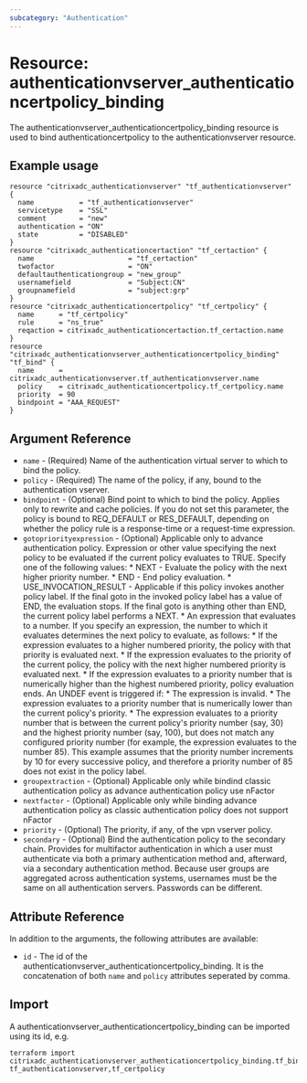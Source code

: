 ```yaml
---
subcategory: "Authentication"
---
```


# Resource: authenticationvserver_authenticationcertpolicy_binding

The authenticationvserver_authenticationcertpolicy_binding resource is used to bind authenticationcertpolicy to the authenticationvserver resource.


## Example usage

```hcl
resource "citrixadc_authenticationvserver" "tf_authenticationvserver" {
  name           = "tf_authenticationvserver"
  servicetype    = "SSL"
  comment        = "new"
  authentication = "ON"
  state          = "DISABLED"
}
resource "citrixadc_authenticationcertaction" "tf_certaction" {
  name                       = "tf_certaction"
  twofactor                  = "ON"
  defaultauthenticationgroup = "new_group"
  usernamefield              = "Subject:CN"
  groupnamefield             = "subject:grp"
}
resource "citrixadc_authenticationcertpolicy" "tf_certpolicy" {
  name      = "tf_certpolicy"
  rule      = "ns_true"
  reqaction = citrixadc_authenticationcertaction.tf_certaction.name
}
resource "citrixadc_authenticationvserver_authenticationcertpolicy_binding" "tf_bind" {
  name      = citrixadc_authenticationvserver.tf_authenticationvserver.name
  policy    = citrixadc_authenticationcertpolicy.tf_certpolicy.name
  priority  = 90
  bindpoint = "AAA_REQUEST"
}
```


## Argument Reference

* `name` - (Required) Name of the authentication virtual server to which to bind the policy.
* `policy` - (Required) The name of the policy, if any, bound to the authentication vserver.
* `bindpoint` - (Optional) Bind point to which to bind the policy. Applies only to rewrite and cache policies. If you do not set this parameter, the policy is bound to REQ_DEFAULT or RES_DEFAULT, depending on whether the policy rule is a response-time or a request-time expression.
* `gotopriorityexpression` - (Optional) Applicable only to advance authentication policy. Expression or other value specifying the next policy to be evaluated if the current policy evaluates to TRUE.  Specify one of the following values: * NEXT - Evaluate the policy with the next higher priority number. * END - End policy evaluation. * USE_INVOCATION_RESULT - Applicable if this policy invokes another policy label. If the final goto in the invoked policy label has a value of END, the evaluation stops. If the final goto is anything other than END, the current policy label performs a NEXT. * An expression that evaluates to a number. If you specify an expression, the number to which it evaluates determines the next policy to evaluate, as follows: * If the expression evaluates to a higher numbered priority, the policy with that priority is evaluated next. * If the expression evaluates to the priority of the current policy, the policy with the next higher numbered priority is evaluated next. * If the expression evaluates to a priority number that is numerically higher than the highest numbered priority, policy evaluation ends. An UNDEF event is triggered if: * The expression is invalid. * The expression evaluates to a priority number that is numerically lower than the current policy's priority. * The expression evaluates to a priority number that is between the current policy's priority number (say, 30) and the highest priority number (say, 100), but does not match any configured priority number (for example, the expression evaluates to the number 85). This example assumes that the priority number increments by 10 for every successive policy, and therefore a priority number of 85 does not exist in the policy label.
* `groupextraction` - (Optional) Applicable only while bindind classic authentication policy as advance authentication policy use nFactor
* `nextfactor` - (Optional) Applicable only while binding advance authentication policy as classic authentication policy does not support nFactor
* `priority` - (Optional) The priority, if any, of the vpn vserver policy.
* `secondary` - (Optional) Bind the authentication policy to the secondary chain. Provides for multifactor authentication in which a user must authenticate via both a primary authentication method and, afterward, via a secondary authentication method. Because user groups are aggregated across authentication systems, usernames must be the same on all authentication servers. Passwords can be different.


## Attribute Reference

In addition to the arguments, the following attributes are available:

* `id` - The id of the authenticationvserver_authenticationcertpolicy_binding. It is the concatenation of both `name` and `policy` attributes seperated by comma.


## Import

A authenticationvserver_authenticationcertpolicy_binding can be imported using its id, e.g.

```shell
terraform import citrixadc_authenticationvserver_authenticationcertpolicy_binding.tf_bind tf_authenticationvserver,tf_certpolicy
```
